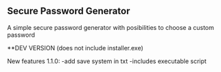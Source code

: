Secure Password Generator
-------------------------

A simple secure password generator with posibilities to choose a custom password 

**DEV VERSION (does not include installer.exe)

New features 1.1.0:
  -add save system in txt
  -includes executable script 
